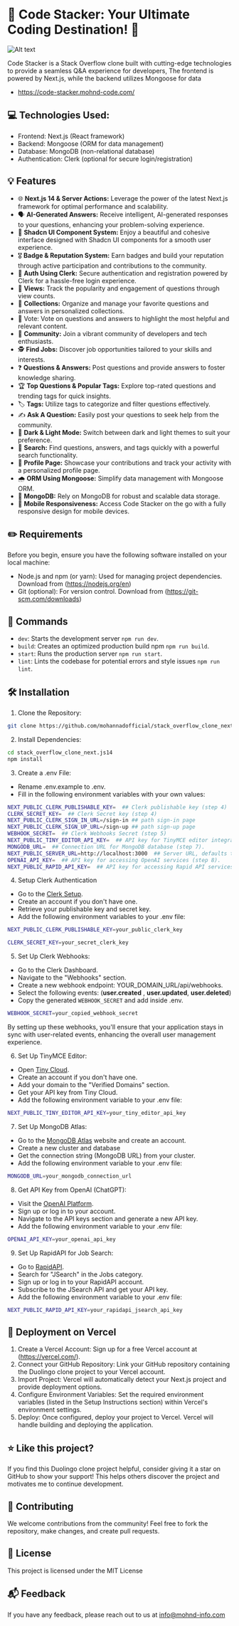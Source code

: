 # 📃 Code Stacker: Your Ultimate Coding Destination! 🚀

![Alt text](https://raw.githubusercontent.com/mohannadofficial/stack_overflow_clone_next.js14/80b23a5359f2d4b31be8a6164d90e039714df397/public/assets/images/cover.svg?token=AYWQAJF7VJRN7ATD6TMX2KLGJCVXI)

Code Stacker is a Stack Overflow clone built with cutting-edge technologies to provide a seamless Q&A experience for developers, The frontend is powered by Next.js, while the backend utilizes Mongoose for data

- https://code-stacker.mohnd-code.com/

## 💻 Technologies Used:

- Frontend: Next.js (React framework)
- Backend: Mongoose (ORM for data management)
- Database: MongoDB (non-relational database)
- Authentication: Clerk (optional for secure login/registration)

## 💡 Features

- 🌐 **Next.js 14 & Server Actions:** Leverage the power of the latest Next.js framework for optimal performance and scalability.
- 🗣 **AI-Generated Answers:** Receive intelligent, AI-generated responses to your questions, enhancing your problem-solving experience.
- 🎨 **Shadcn UI Component System:** Enjoy a beautiful and cohesive interface designed with Shadcn UI components for a smooth user experience.
- 🎖 **Badge & Reputation System:** Earn badges and build your reputation through active participation and contributions to the community.
- 🔐 **Auth Using Clerk:** Secure authentication and registration powered by Clerk for a hassle-free login experience.
- 👀 **Views:** Track the popularity and engagement of questions through view counts.
- 💼 **Collections:** Organize and manage your favorite questions and answers in personalized collections.
- 🌟 Vote: Vote on questions and answers to highlight the most helpful and relevant content.
- 👥 **Community:** Join a vibrant community of developers and tech enthusiasts.
- 🕵 **Find Jobs:** Discover job opportunities tailored to your skills and interests.
- ❓ **Questions & Answers:** Post questions and provide answers to foster knowledge sharing.
- 🏆 **Top Questions & Popular Tags:** Explore top-rated questions and trending tags for quick insights.
- 🏷️ **Tags:** Utilize tags to categorize and filter questions effectively.
- ✍ **Ask A Question:** Easily post your questions to seek help from the community.
- 🔮 **Dark & Light Mode:** Switch between dark and light themes to suit your preference.
- 🔎 **Search:** Find questions, answers, and tags quickly with a powerful search functionality.
- 👤 **Profile Page:** Showcase your contributions and track your activity with a personalized profile page.
- 🌧 **ORM Using Mongoose:** Simplify data management with Mongoose ORM.
- 💾 **MongoDB:** Rely on MongoDB for robust and scalable data storage.
- 📱 **Mobile Responsiveness:** Access Code Stacker on the go with a fully responsive design for mobile devices.

## ✏️ Requirements

Before you begin, ensure you have the following software installed on your local machine:

- Node.js and npm (or yarn): Used for managing project dependencies. Download from (https://nodejs.org/en)
- Git (optional): For version control. Download from (https://git-scm.com/downloads)

## 🤖 Commands

- `dev`: Starts the development server `npm run dev`.
- `build`: Creates an optimized production build npm `npm run build`.
- `start`: Runs the production server `npm run start`.
- `lint`: Lints the codebase for potential errors and style issues `npm run lint`.

## 🛠️ Installation

1. Clone the Repository:

```bash
git clone https://github.com/mohannadofficial/stack_overflow_clone_next.js14.git
```

2. Install Dependencies:

```bash
cd stack_overflow_clone_next.js14
npm install
```

3. Create a .env File:

- Rename .env.example to .env.
- Fill in the following environment variables with your own values:

```bash
NEXT_PUBLIC_CLERK_PUBLISHABLE_KEY=  ## Clerk publishable key (step 4)
CLERK_SECRET_KEY=  ## Clerk Secret key (step 4)
NEXT_PUBLIC_CLERK_SIGN_IN_URL=/sign-in ## path sign-in page
NEXT_PUBLIC_CLERK_SIGN_UP_URL=/sign-up ## path sign-up page
WEBHOOK_SECRET=  ## Clerk Webhooks Secret (step 5)
NEXT_PUBLIC_TINY_EDITOR_API_KEY=  ## API key for TinyMCE editor integration (step 6).
MONGODB_URL=  ## Connection URL for MongoDB database (step 7).
NEXT_PUBLIC_SERVER_URL=http://localhost:3000  ## Server URL, defaults to http://localhost:3000 for local development.
OPENAI_API_KEY=  ## API key for accessing OpenAI services (step 8).
NEXT_PUBLIC_RAPID_API_KEY=  ## API key for accessing Rapid API services (step 9).

```

4. Setup Clerk Authentication

- Go to the [Clerk Setup](https://clerk.com/docs/quickstarts/setup-clerk).
- Create an account if you don't have one.
- Retrieve your publishable key and secret key.
- Add the following environment variables to your .env file:

```bash
NEXT_PUBLIC_CLERK_PUBLISHABLE_KEY=your_public_clerk_key

CLERK_SECRET_KEY=your_secret_clerk_key
```

5. Set Up Clerk Webhooks:

- Go to the Clerk Dashboard.
- Navigate to the "Webhooks" section.
- Create a new webhook endpoint: YOUR_DOMAIN_URL/api/webhooks.
- Select the following events:
  (**user.created** , **user.updated**, **user.deleted**)
- Copy the generated `WEBHOOK_SECRET` and add inside .env.

```bash
WEBHOOK_SECRET=your_copied_webhook_secret
```

By setting up these webhooks, you'll ensure that your application stays in sync with user-related events, enhancing the overall user management experience.

6. Set Up TinyMCE Editor:

- Open [Tiny Cloud](https://www.tiny.cloud/).
- Create an account if you don't have one.
- Add your domain to the "Verified Domains" section.
- Get your API key from Tiny Cloud.
- Add the following environment variable to your .env file:

```bash
NEXT_PUBLIC_TINY_EDITOR_API_KEY=your_tiny_editor_api_key
```

7. Set Up MongoDB Atlas:

- Go to the [MongoDB Atlas](https://www.mongodb.com/cloud/atlas) website and create an account.
- Create a new cluster and database
- Get the connection string (MongoDB URL) from your cluster.
- Add the following environment variable to your .env file:

```bash
MONGODB_URL=your_mongodb_connection_url
```

8. Get API Key from OpenAI (ChatGPT):

- Visit the [OpenAI Platform](https://platform.openai.com/).
- Sign up or log in to your account.
- Navigate to the API keys section and generate a new API key.
- Add the following environment variable to your .env file:

```bash
OPENAI_API_KEY=your_openai_api_key
```

9. Set Up RapidAPI for Job Search:

- Go to [RapidAPI](https://rapidapi.com/category/Jobs).
- Search for "JSearch" in the Jobs category.
- Sign up or log in to your RapidAPI account.
- Subscribe to the JSearch API and get your API key.
- Add the following environment variable to your .env file:

```bash
NEXT_PUBLIC_RAPID_API_KEY=your_rapidapi_jsearch_api_key
```

## 🚀 Deployment on Vercel

1. Create a Vercel Account: Sign up for a free Vercel account at (https://vercel.com/).
2. Connect your GitHub Repository: Link your GitHub repository containing the Duolingo clone project to your Vercel account.
3. Import Project: Vercel will automatically detect your Next.js project and provide deployment options.
4. Configure Environment Variables: Set the required environment variables (listed in the Setup Instructions section) within Vercel's environment settings.
5. Deploy: Once configured, deploy your project to Vercel. Vercel will handle building and deploying the application.

## ⭐ Like this project?

If you find this Duolingo clone project helpful, consider giving it a star on GitHub to show your support! This helps others discover the project and motivates me to continue development.

## 🙌 Contributing

We welcome contributions from the community! Feel free to fork the repository, make changes, and create pull requests.

## 🔰 License

This project is licensed under the MIT License

## 📬 Feedback

If you have any feedback, please reach out to us at info@mohnd-info.com
